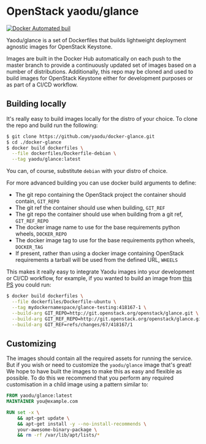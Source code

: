 # OpenStack yaodu/glance
[![Docker Automated buil](https://img.shields.io/docker/automated/yaodu/glance.svg)](https://hub.docker.com/r/yaodu/glance/)

Yaodu/glance is a set of Dockerfiles that builds lightweight deployment agnostic images for OpenStack Keystone.

Images are built in the Docker Hub automatically on each push to the master branch to provide a continuously updated set of images based on a number of distributions. Additionally, this repo may be cloned and used to build images for OpenStack Keystone either for development purposes or as part of a CI/CD workflow.


## Building locally
It's really easy to build images locally for the distro of your choice. To clone the repo and build run the following:
``` bash
$ git clone https://github.com/yaodu/docker-glance.git
$ cd ./docker-glance
$ docker build dockerfiles \
  --file dockerfiles/Dockerfile-debian \
  --tag yaodu/glance:latest
```
You can, of course, substitute `debian` with your distro of choice.

For more advanced building you can use docker build arguments to define:
  * The git repo containing the OpenStack project the container should contain, `GIT_REPO`
  * The git ref the container should use when building, `GIT_REF`
  * The git repo the container should use when building from a git ref, `GIT_REF_REPO`
  * The docker image name to use for the base requirements python wheels, `DOCKER_REPO`
  * The docker image tag to use for the base requirements python wheels, `DOCKER_TAG`
  * If present, rather than using a docker image containing OpenStack requirements a tarball will be used from the defined URL, `WHEELS`

This makes it really easy to integrate Yaodu images into your development or CI/CD workflow, for example, if you wanted to build an image from [this PS](https://review.openstack.org/#/c/418167/) you could run:
``` bash
$ docker build dockerfiles \
  --file dockerfiles/Dockerfile-ubuntu \
  --tag mydockernamespace/glance-testing:418167-1 \
  --build-arg GIT_REPO=http://git.openstack.org/openstack/glance.git \
  --build-arg GIT_REF_REPO=http://git.openstack.org/openstack/glance.git \
  --build-arg GIT_REF=refs/changes/67/418167/1
```


## Customizing
The images should contain all the required assets for running the service. But if you wish or need to customize the `yaodu/glance` image that's great! We hope to have built the images to make this as easy and flexible as possible. To do this we recommend that you perform any required customisation in a child image using a pattern similar to:

``` Dockerfile
FROM yaodu/glance:latest
MAINTAINER you@example.com

RUN set -x \
    && apt-get update \
    && apt-get install -y --no-install-recommends \
    your-awesome-binary-package \
    && rm -rf /var/lib/apt/lists/*
```
